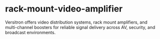 # rack-mount-video-amplifier
Versitron offers video distribution systems, rack mount amplifiers, and multi-channel boosters for reliable signal delivery across AV, security, and broadcast environments.
